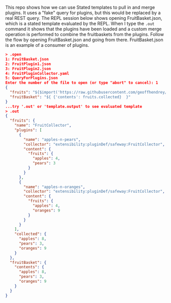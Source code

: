 This repo shows how we can use Stated templates to pull in and merge plugins. It uses a "fake" query for plugins, but this would be replaced by a real REST query. The REPL session below shows opening FruitBasket.json, which is a stated template evaluated by the REPL. When I type the `.out` command it shows that the plugins have been loaded and a custom merge operation is performed to combine the fruitbaskets from the plugins. Follow the flow by opening FruitBasket.json and going from there. FruitBasket.json is an example of a consumer of plugins.

```json
> .open
1: FruitBasket.json
2: FruitPlugin1.json
3: FruitPlugin2.json
4: FruitPluginCollector.yaml
5: QueryForPlugins.json
Enter the number of the file to open (or type "abort" to cancel): 1
{
  "fruits": "${$import('https://raw.githubusercontent.com/geoffhendrey/plugindemo/main/example/FruitPluginCollector.yaml')}",
  "fruitBasket": "${ {'contents': fruits.collected}  }"
}
...try '.out' or 'template.output' to see evaluated template
> .out
{
  "fruits": {
    "name": "FruitCollector",
    "plugins": [
      {
        "name": "apples-n-pears",
        "collector": "extensibility:pluginDef/safeway:FruitCollector",
        "content": {
          "fruits": {
            "apples": 4,
            "pears": 3
          }
        }
      },
      {
        "name": "apples-n-oranges",
        "collector": "extensibility:pluginDef/safeway:FruitCollector",
        "content": {
          "fruits": {
            "apples": 4,
            "oranges": 9
          }
        }
      }
    ],
    "collected": {
      "apples": 8,
      "pears": 3,
      "oranges": 9
    }
  },
  "fruitBasket": {
    "contents": {
      "apples": 8,
      "pears": 3,
      "oranges": 9
    }
  }
}
```
